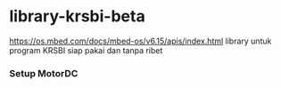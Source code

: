 # library-krsbi-beta
https://os.mbed.com/docs/mbed-os/v6.15/apis/index.html
library untuk program KRSBI siap pakai dan tanpa ribet
<h3>Setup MotorDC</h3>
